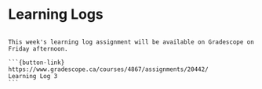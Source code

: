 # Learning Logs

````{card}

This week's learning log assignment will be available on Gradescope on Friday afternoon.

```{button-link} https://www.gradescope.ca/courses/4867/assignments/20442/
Learning Log 3
```
````